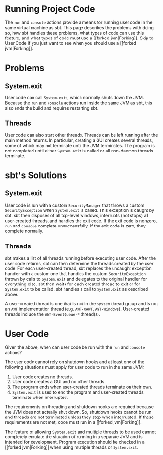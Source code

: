 # Running Project Code

The `run` and `console` actions provide a means for running user code in the same virtual machine as sbt.  This page describes the problems with doing so, how sbt handles these problems, what types of code can use this feature, and what types of code must use a [[forked jvm|Forking]].  Skip to User Code if you just want to see when you should use a [[forked jvm|Forking]].

# Problems

## System.exit

User code can call `System.exit`, which normally shuts down the JVM.  Because the `run` and `console` actions run inside the same JVM as sbt, this also ends the build and requires restarting sbt.

## Threads

User code can also start other threads.  Threads can be left running after the main method returns.  In particular, creating a GUI creates several threads, some of which may not terminate until the JVM terminates.  The program is not completed until either `System.exit` is called or all non-daemon threads terminate.

# sbt's Solutions

## System.exit

User code is run with a custom `SecurityManager` that throws a custom `SecurityException` when `System.exit` is called.  This exception is caught by sbt.  sbt then disposes of all top-level windows, interrupts (not stops) all user-created threads, and handles the exit code.  If the exit code is nonzero, `run` and `console` complete unsuccessfully.  If the exit code is zero, they complete normally.

## Threads

sbt makes a list of all threads running before executing user code.  After the user code returns, sbt can then determine the threads created by the user code.  For each user-created thread, sbt replaces the uncaught exception handler with a custom one that handles the custom `SecurityException` thrown by calls to `System.exit` and delegates to the original handler for everything else.  sbt then waits for each created thread to exit or for `System.exit` to be called.  sbt handles a call to `System.exit` as described above.

A user-created thread is one that is not in the `system` thread group and is not an `AWT` implementation thread (e.g. `AWT-XAWT`, `AWT-Windows`).  User-created threads include the `AWT-EventQueue-*` thread(s).

# User Code

Given the above, when can user code be run with the `run` and `console` actions?

The user code cannot rely on shutdown hooks and at least one of the following situations must apply for user code to run in the same JVM:

1. User code creates no threads.
2. User code creates a GUI and no other threads.
3. The program ends when user-created threads terminate on their own.
4. `System.exit` is used to end the program and user-created threads terminate when interrupted.

The requirements on threading and shutdown hooks are required because the JVM does not actually shut down.  So, shutdown hooks cannot be run and threads are not terminated unless they stop when interrupted.  If these requirements are not met, code must run in a [[forked jvm|Forking]].

The feature of allowing `System.exit` and multiple threads to be used cannot completely emulate the situation of running in a separate JVM and is intended for development.  Program execution should be checked in a [[forked jvm|Forking]] when using multiple threads or `System.exit`.
